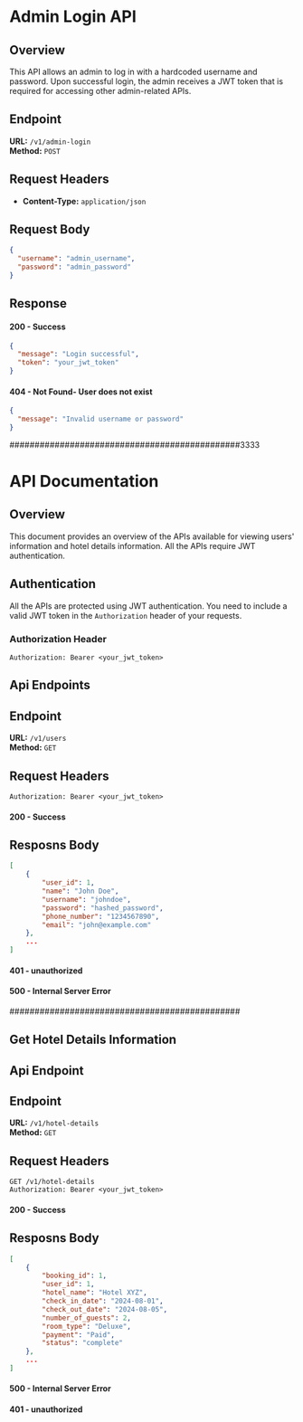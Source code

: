 # Admin Login API

## Overview
This API allows an admin to log in with a hardcoded username and password. Upon successful login, the admin receives a JWT token that is required for accessing other admin-related APIs.

## Endpoint
**URL:** `/v1/admin-login`  
**Method:** `POST`

## Request Headers
- **Content-Type:** `application/json`

## Request Body
```json
{
  "username": "admin_username",
  "password": "admin_password"
}
```
## Response
#### 200 - Success
```json
{
  "message": "Login successful",
  "token": "your_jwt_token"
}
```

#### 404 - Not Found- User does not exist

```json
{
  "message": "Invalid username or password"
}
```
##############################################3333
# API Documentation

## Overview

This document provides an overview of the APIs available for viewing users' information and hotel details information. All the APIs require JWT authentication.

## Authentication

All the APIs are protected using JWT authentication. You need to include a valid JWT token in the `Authorization` header of your requests.

### Authorization Header

```plaintext
Authorization: Bearer <your_jwt_token>
```
## Api Endpoints
## Endpoint
**URL:** `/v1/users`  
**Method:** `GET`

## Request Headers
```
Authorization: Bearer <your_jwt_token>
```
#### 200 - Success
## Resposns Body
``` json 
[
    {
        "user_id": 1,
        "name": "John Doe",
        "username": "johndoe",
        "password": "hashed_password",
        "phone_number": "1234567890",
        "email": "john@example.com"
    },
    ...
]

```
#### 401 - unauthorized
#### 500 - Internal Server Error

##############################################
## Get Hotel Details Information
## Api Endpoint
## Endpoint
**URL:** `/v1/hotel-details`  
**Method:** `GET`

## Request Headers
```
GET /v1/hotel-details
Authorization: Bearer <your_jwt_token>

```
#### 200 - Success
## Resposns Body
``` json 
[
    {
        "booking_id": 1,
        "user_id": 1,
        "hotel_name": "Hotel XYZ",
        "check_in_date": "2024-08-01",
        "check_out_date": "2024-08-05",
        "number_of_guests": 2,
        "room_type": "Deluxe",
        "payment": "Paid",
        "status": "complete"
    },
    ...
]

```
#### 500 - Internal Server Error
#### 401 - unauthorized
